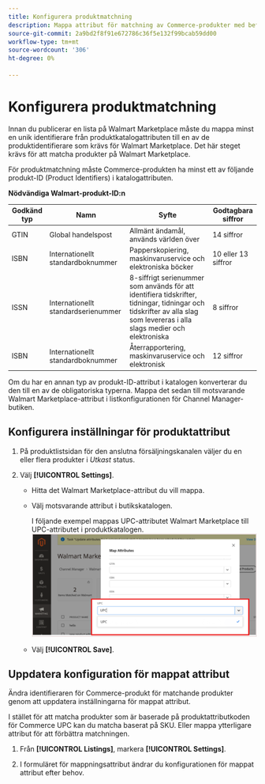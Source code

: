 ```yaml
---
title: Konfigurera produktmatchning
description: Mappa attribut för matchning av Commerce-produkter med befintliga Walmart Marketplace-listor
source-git-commit: 2a9bd2f8f91e672786c36f5e132f99bcab59dd00
workflow-type: tm+mt
source-wordcount: '306'
ht-degree: 0%

---
```



# Konfigurera produktmatchning

Innan du publicerar en lista på Walmart Marketplace måste du mappa minst en unik identifierare från produktkatalogattributen till en av de produktidentifierare som krävs för Walmart Marketplace. Det här steget krävs för att matcha produkter på Walmart Marketplace.

För produktmatchning måste Commerce-produkten ha minst ett av följande produkt-ID (Product Identifiers) i katalogattributen.

**Nödvändiga Walmart-produkt-ID:n**

| **Godkänd typ** | **Namn** | **Syfte** | **Godtagbara siffror** |
|-------------------|--------------------------------------|--------------------------------------------------------------------------------------------------------------------------------------------------|-----------------------|
| GTIN | Global handelspost | Allmänt ändamål, används världen över | 14 siffror |
| ISBN | Internationellt standardboknummer | Papperskopiering, maskinvaruservice och elektroniska böcker | 10 eller 13 siffror |
| ISSN | Internationellt standardserienummer | 8-siffrigt serienummer som används för att identifiera tidskrifter, tidningar, tidningar och tidskrifter av alla slag som levereras i alla slags medier och elektroniska | 8 siffror |
| ISBN | Internationellt standardboknummer | Återrapportering, maskinvaruservice och elektronisk | 12 siffror |

Om du har en annan typ av produkt-ID-attribut i katalogen konverterar du den till en av de obligatoriska typerna. Mappa det sedan till motsvarande Walmart Marketplace-attribut i listkonfigurationen för Channel Manager-butiken.

## Konfigurera inställningar för produktattribut

1. På produktlistsidan för den anslutna försäljningskanalen väljer du en eller flera produkter i *Utkast* status.

1. Välj **[!UICONTROL Settings]**.

   - Hitta det Walmart Marketplace-attribut du vill mappa.

   - Välj motsvarande attribut i butikskatalogen.

      I följande exempel mappas UPC-attributet Walmart Marketplace till UPC-attributet i produktkatalogen.
   ![Mappningsattribut för produktmatchningsvillkor](assets/products-map-attributes-for--match.png)

   - Välj **[!UICONTROL Save]**.


## Uppdatera konfiguration för mappat attribut

Ändra identifieraren för Commerce-produkt för matchande produkter genom att uppdatera inställningarna för mappat attribut.

I stället för att matcha produkter som är baserade på produktattributkoden för Commerce UPC kan du matcha baserat på SKU. Eller mappa ytterligare attribut för att förbättra matchningen.

1. Från **[!UICONTROL Listings]**, markera **[!UICONTROL Settings]**.

1. I formuläret för mappningsattribut ändrar du konfigurationen för mappat attribut efter behov.
